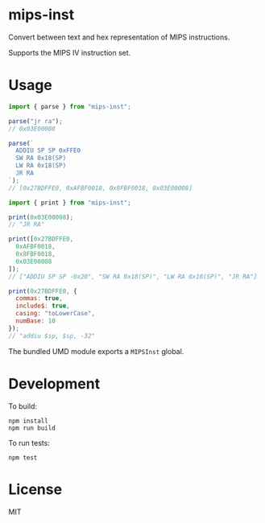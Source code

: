 mips-inst
=========

Convert between text and hex representation of MIPS instructions.

Supports the MIPS IV instruction set.

Usage
=====

```javascript
import { parse } from "mips-inst";

parse("jr ra");
// 0x03E00008

parse(`
  ADDIU SP SP 0xFFE0
  SW RA 0x18(SP)
  LW RA 0x18(SP)
  JR RA
`);
// [0x27BDFFE0, 0xAFBF0018, 0x8FBF0018, 0x03E00008]
```

```javascript
import { print } from "mips-inst";

print(0x03E00008);
// "JR RA"

print([0x27BDFFE0,
  0xAFBF0018,
  0x8FBF0018,
  0x03E00008
]);
// ["ADDIU SP SP -0x20", "SW RA 0x18(SP)", "LW RA 0x18(SP)", "JR RA"]

print(0x27BDFFE0, {
  commas: true,
  include$: true,
  casing: "toLowerCase",
  numBase: 10
});
// "addiu $sp, $sp, -32"
```

The bundled UMD module exports a `MIPSInst` global.

Development
===========

To build:
```
npm install
npm run build
```

To run tests:
```
npm test
```

License
=======

MIT

